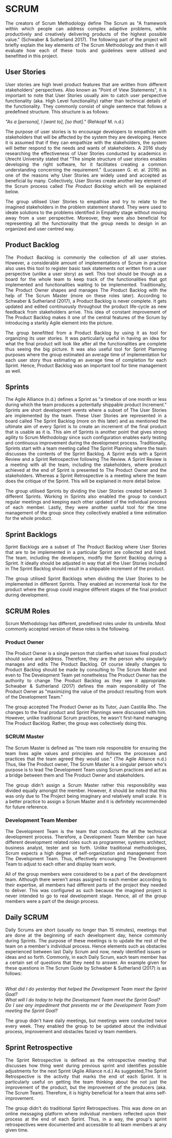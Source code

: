 # SCRUM

<div style="text-align: justify"> 
The creators of Scrum Methodology define The Scrum as "A framework within which people can address complex adaptive problems, while productively and creatively delivering products of the highest possible value." (Schwaber & Sutherland 2017). The following part of the project will briefly explain the key elements of The Scrum Methodology and then it will evaluate how each of these tools and guidelines were utilised and benefitted in this project. 
</div>

## User Stories

<div style="text-align: justify"> 
User stories are high level product features that are written from different stakeholders' perspectives. Also known as "Point of View Statements", it is important to note that User Stories usually aim to catch user perspective functionality (aka. High Level functionality) rather than technical details of the functionality. They commonly consist of single sentence that follows a predefined structure. This structure is as follows:
</div> 

*"As a [persona], I [want to], [so that]."* (Rehkopf M. n.d.)

<div style="text-align: justify">    
The purpose of user stories is to encourage developers to empathize with stakeholders that will be affected by the system they are developing. Hence it is assumed that if they can empathize with the stakeholders, the system will better respond to the needs and wants of stakeholders. A 2016 study researching the effectiveness of User Stories conducted by academics in Utrecht University stated that "The simple structure of user stories enables developing the right software, for it facilitates creating a common understanding concerning the requirement." (Lucassen G. et. al. 2016) as one of the reasons why User Stories are widely used and accepted as beneficial by many. Collectively, User Stories create another key element of the Scrum process called <i>The Product Backlog</i> which will be explained below.  
</p>
The group utilised User Stories to empathise and try to relate to the imagined stakeholders in the problem statement shared. They were used to ideate solutions to the problems identified in Empathy stage without moving away from a user perspective. Moreover, they were also beneficial for representing all the functionality that the group needs to design in an organized and user centred way.
</div>

## Product Backlog

<div style="text-align: justify"> 
The Product Backlog is commonly the collection of all user stories. However, a considerable amount of implementations of Scrum in practice also uses this tool to register basic task statements not written from a user perspective (unlike a user story) as well. This tool should be though as a board for the whole team to keep track of the functionalities that got implemented and functionalities waiting to be implemented. Traditionally, The Product Owner shapes and manages The Product Backlog with the help of The Scrum Master (more on these roles later). According to Schwaber & Sutherland (2017), a Product Backlog is never complete. It gets updated and edited continuously throughout the product life-cycle as new feedback from stakeholders arrive. This idea of constant improvement of The Product Backlog makes it one of the central features of the Scrum by introducing a starkly Agile element into the picture.     
</div>
</p>
<div style="text-align: justify"> 
The group benefitted from a Product Backlog by using it as tool for organizing its user stories. It was particularly useful in having an idea for what the final product will look like after all the functionalities are complete thus seeing the big picture. It was also useful tool for Sprint Planning purposes where the group estimated an average time of implementation for each user story thus estimating an average time of completion for each Sprint. Hence, Product Backlog was an important tool for time management as well. 
</div>


## Sprints

<div style="text-align: justify"> 
The Agile Alliance (n.d.) defines a Sprint as "a timebox of one month or less during which the team produces a potentially shippable product Increment." Sprints are short development events where a subset of The User Stories are implemented by the team. These User Stories are represented in a board called The Sprint Backlog (more on this later) and as mentioned the ultimate aim of every Sprint is to create an increment of the final product that is usable as it is. This aim of Sprints is another point that gives strong agility to Scrum Methodology since such configuration enables early testing and continuous improvement during the development process. Traditionally, Sprints start with a team meeting called The Sprint Planning where the team discusses the contents of the Sprint Backlog. A Sprint ends with a Sprint Review and a Sprint Retrospective following The Review. A Sprint Review is a meeting with all the team, including the stakeholders, where product achieved at the end of Sprint is presented to The Product Owner and the stakeholders. Whereas a Sprint Retrospective is a meeting where the team does the critique of the Sprint. This will be explained in more detail below.
</div>
</p>
<div style="text-align: justify"> 
The group utilised Sprints by dividing the User Stories created between 3 different Sprints. Working in Sprints also enabled the group to conduct regular meetings and keeping each other updated of the individual process of each member. Lastly, they were another useful tool for the time management of the group since they collectively enabled a time estimation for the whole product.
</div>

## Sprint Backlogs

<div style="text-align: justify"> 
Sprint Backlogs are a subset of The Product Backlog where User Stories that are to be implemented in a particular Sprint are collected and listed. The team, including the developers, modify the Sprint Backlog during a Sprint. It ideally should be adjusted in way that all the User Stories included in The Sprint Backlog should result in a shippable increment of the product. 
</div>
</p>
<div style="text-align: justify"> 
The group utilised Sprint Backlogs when dividing the User Stories to be implemented in different Sprints. They enabled an incremental look for the product where the group could imagine different stages of the final product during development.
</div>

## SCRUM Roles
Scrum Methodology has different, predefined roles under its umbrella. Most commonly accepted version of these roles is the following.

### Product Owner
<div style="text-align: justify"> 
The Product Owner is a single person that clarifies what issues final product should solve and address. Therefore, they are the person who singularly manages and edits The Product Backlog. Of course ideally changes to Product Backlog should be made by consulting to The Scrum Master and even to The Development Team yet nonetheless The Product Owner has the authority to change The Product Backlog as they see it appropriate. Schwaber & Sutherland (2017) defines the main responsibility of The Product Owner as "maximizing the value of the product resulting from work of the Development Team."  
</p>
The group accepted The Product Owner as its Tutor, Juan Castilla Rho. The changes to the final product and Sprint Plannings were discussed with him. However, unlike traditional Scrum practices, he wasn't first-hand managing The Product Backlog. Rather, the group was collectively doing this. 
</div>

### SCRUM Master
<div style="text-align: justify"> 
The Scrum Master is defined as "the team role responsible for ensuring the team lives agile values and principles and follows the processes and practices that the team agreed they would use." (The Agile Alliance n.d.) Thus, like The Product owner, The Scrum Master is a singular person who's purpose is to lead The Development Team using Scrum practices and act as a bridge between them and The Product Owner and stakeholders.  
</p>
The group didn't assign a Scrum Master rather this responsibility was divided equally amongst the member. However, it should be noted that this was only due to The Project being imaginary and relatively small scale. It is a better practice to assign a Scrum Master and it is definitely recommended for future reference.
</div>

### Development Team Member
<div style="text-align: justify"> 
The Development Team is the team that conducts the all the technical development process. Therefore, a Development Team Member can have different development related roles such as programmer, systems architect, business analyst, tester and so forth. Unlike traditional methodologies, Scrum expects a high degree of self-organization and management from The Development Team. Thus, effectively encouraging The Development Team to adjust to each other and display team work.
</p>
All of the group members were considered to be a part of the development team. Although there weren't areas assigned to each member according to their expertise, all members had different parts of the project they needed to deliver. This was configured as such because the imagined project is never intended to go to real development stage. Hence, all of the group members were a part of the design process.
</div>

## Daily SCRUM
<div style="text-align: justify">
Daily Scrums are short (usually no longer than 15 minutes), meetings that are done at the beginning of each development day, hence commonly during Sprints. The purpose of these meetings is to update the rest of the team on a member's individual process. Hence elements such as obstacles experienced between last Daily Scrum and now, newly identified issues or ideas and so forth. Commonly, in each Daily Scrum, each team member has a certain set of questions that they need to answer. An example given for these questions in The Scrum Guide by Schwaber & Sutherland (2017) is as follows:
<i>
</p>
</br> What did I do yesterday that helped the Development Team meet the Sprint Goal? 
</br>What will I do today to help the Development Team meet the Sprint Goal?</br>Do I see any impediment that prevents me or the Development Team from meeting the Sprint Goal? 
</i>
</p>
The group didn't have daily meetings, but meetings were conducted twice every week. They enabled the group to be updated about the individual process, improvement and obstacles faced vy team members. 
</div>

## Sprint Retrospective
<div style="text-align: justify">
The Sprint Retrospective is defined as the retrospective meeting that discusses how thing went during previous sprint and identifies possible adjustments for the next Sprint (Agile Alliance n.d.) As suggested,The Sprint Retrospective is the activity that marks the end of each Sprint. It is particularly useful on getting the team thinking about the not just the improvement of the product, but the improvement of the producers (aka. The Scrum Team). Therefore, it is highly beneficial for a team that aims self-improvement.
</p>
The group didn't do traditional Sprint Retrospectives. This was done on an online messaging platform where individual members reflected upon their process at the end of each Sprint. Thus, in a way, the group's sprint retrospectives were documented and accessible to all team members at any given time.
</div>

